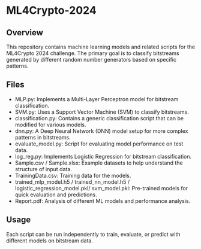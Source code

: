 
# ML4Crypto-2024

## Overview
This repository contains machine learning models and related scripts for the ML4Crypto 2024 challenge. The primary goal is to classify bitstreams generated by different random number generators based on specific patterns.

## Files

-  MLP.py: Implements a Multi-Layer Perceptron model for bitstream classification.
-  SVM.py: Uses a Support Vector Machine (SVM) to classify bitstreams.
-  classification.py: Contains a generic classification script that can be modified for various models.
-  dnn.py: A Deep Neural Network (DNN) model setup for more complex patterns in bitstreams.
-  evaluate_model.py: Script for evaluating model performance on test data.
-  log_reg.py: Implements Logistic Regression for bitstream classification.
-  Sample.csv / Sample.xlsx: Example datasets to help understand the structure of input data.
-  TrainingData.csv: Training data for the models.
-  trained_mlp_model.h5 / trained_nn_model.h5 / logistic_regression_model.pkl/ svm_model.pkl: Pre-trained models for quick evaluation and predictions.
-  Report.pdf: Analysis of different ML models and performance analysis.

## Usage
Each script can be run independently to train, evaluate, or predict with different models on bitstream data. 

